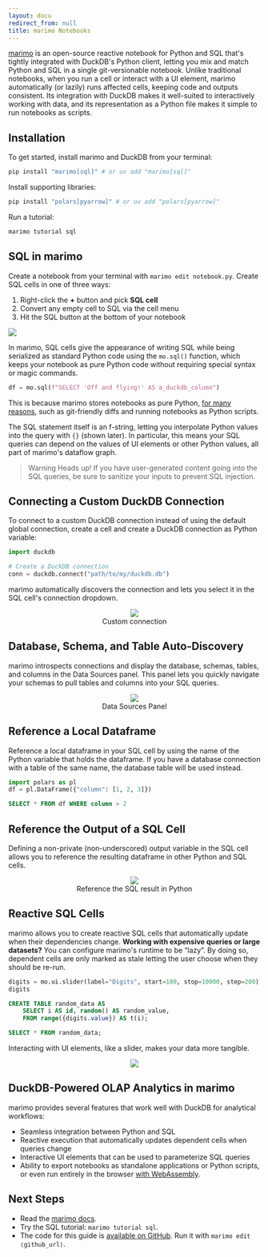 ```yaml
---
layout: docu
redirect_from: null
title: marimo Notebooks
---
```


[marimo](https://github.com/marimo-team/marimo) is an open-source reactive
notebook for Python and SQL that's tightly integrated with DuckDB's Python
client, letting you mix and match Python and SQL in a single git-versionable
notebook. Unlike traditional notebooks, when you run a cell or interact with a
UI element, marimo automatically (or lazily) runs affected cells, keeping code
and outputs consistent. Its integration with DuckDB makes it well-suited to
interactively working with data, and its representation as a Python file makes
it simple to run notebooks as scripts.

## Installation

To get started, install marimo and DuckDB from your terminal:

```bash
pip install "marimo[sql]" # or uv add "marimo[sql]"
```

Install supporting libraries:

```bash
pip install "polars[pyarrow]" # or uv add "polars[pyarrow]"
```

Run a tutorial:

```bash
marimo tutorial sql
```

## SQL in marimo

Create a notebook from your terminal with `marimo edit notebook.py`. Create SQL
cells in one of three ways:

1. Right-click the **+** button and pick **SQL cell**
2. Convert any empty cell to SQL via the cell menu
3. Hit the SQL button at the bottom of your notebook

<img src="/images/guides/marimo/marimo-sql-button.png"/>

In marimo, SQL cells give the appearance of writing SQL while being serialized as standard Python code using the `mo.sql()` function, which keeps your notebook as pure Python code without requiring special syntax or magic commands.

```python
df = mo.sql(f"SELECT 'Off and flying!' AS a_duckdb_column")
```

This is because marimo stores notebooks as pure Python, [for many reasons](https://marimo.io/blog/python-not-json), such as git-friendly diffs and running notebooks as Python scripts.

The SQL statement itself is an f-string, letting you interpolate Python values into the query with `{}` (shown later). In particular, this means your SQL queries can depend on the values of UI elements or other Python values, all part of marimo's dataflow graph.

> Warning Heads up!
> If you have user-generated content going into the SQL queries, be sure to sanitize your inputs to prevent SQL injection.

## Connecting a Custom DuckDB Connection

To connect to a custom DuckDB connection instead of using the default global connection, create a cell and create a DuckDB connection as Python variable:

```python
import duckdb

# Create a DuckDB connection
conn = duckdb.connect("path/to/my/duckdb.db")
```

marimo automatically discovers the connection and lets you select it in the SQL cell's connection dropdown.

<div align="center">
  <figure>
    <img src="/images/guides/marimo/marimo-custom-connection.png"/>
    <figcaption>Custom connection</figcaption>
  </figure>
</div>


## Database, Schema, and Table Auto-Discovery

marimo introspects connections and display the database, schemas, tables, and columns in the Data Sources panel. This panel lets you quickly navigate your schemas to pull tables and columns into your SQL queries.

<div align="center">
  <figure>
    <img src="/images/guides/marimo/marimo-datasource-discovery.png"/>
    <figcaption>Data Sources Panel</figcaption>
  </figure>
</div>


## Reference a Local Dataframe

Reference a local dataframe in your SQL cell by using the name of the
Python variable that holds the dataframe. If you have a database connection
with a table of the same name, the database table will be used instead.

```python
import polars as pl
df = pl.DataFrame({"column": [1, 2, 3]})
```

```sql
SELECT * FROM df WHERE column > 2
```

## Reference the Output of a SQL Cell

Defining a non-private (non-underscored) output variable in the SQL cell allows you to reference the resulting dataframe in other Python and SQL cells.

<div align="center">
  <figure>
    <img src="/images/guides/marimo/marimo-sql-result.png"/>
    <figcaption>Reference the SQL result in Python</figcaption>
  </figure>
</div>

## Reactive SQL Cells

marimo allows you to create reactive SQL cells that automatically update when their dependencies change. **Working with expensive queries or large datasets?** You can configure marimo's runtime to be “lazy”. By doing so, dependent cells are only marked as stale letting the user choose when they should be re-run.

```python
digits = mo.ui.slider(label="Digits", start=100, stop=10000, step=200)
digits
```

```sql
CREATE TABLE random_data AS
    SELECT i AS id, random() AS random_value,
    FROM range({digits.value}) AS t(i);

SELECT * FROM random_data;
```

Interacting with UI elements, like a slider, makes your data more tangible.

<div align="center">
  <img src="/images/guides/marimo/marimo-reactive-sql.gif"/>
</div>


## DuckDB-Powered OLAP Analytics in marimo

marimo provides several features that work well with DuckDB for analytical workflows:

* Seamless integration between Python and SQL
* Reactive execution that automatically updates dependent cells when queries change
* Interactive UI elements that can be used to parameterize SQL queries
* Ability to export notebooks as standalone applications or Python scripts, or even run entirely in the browser [with WebAssembly](https://docs.marimo.io/guides/wasm/).

## Next Steps

* Read the [marimo docs](https://docs.marimo.io/).
* Try the SQL tutorial: `marimo tutorial sql`.
* The code for this guide is [available on GitHub](https://github.com/marimo-team/marimo/blob/main/examples/sql/duckdb_example.py). Run it with `marimo edit ⟨github_url⟩`.
